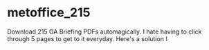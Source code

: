 # metoffice_215
Download 215 GA Briefing PDFs automagically. I hate having to click through 5 pages to get to it everyday. Here's a solution !
